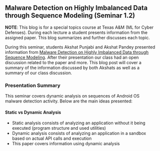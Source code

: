 ## Malware Detection on Highly Imbalanced Data through Sequence Modeling (Seminar 1.2)

**NOTE**: This blog is for a special topics course at Texas A&M (ML for Cyber Defenses). During each lecture a student presents information from the assigned paper. This blog summarizes and further discusses each topic.

During this seminar, students Akshat Punjabi and Akshat Pandey presented information from [Malware Detection on Highly Imbalanced Data through Sequence Modeling](https://dl.acm.org/doi/pdf/10.1145/3338501.3357374). After their presentation our class had an open discussion related to the paper and more. This blog post will cover a summary of the information discussed by both Akshats as well as a summary of our class discussion.

### Presentation Summary
This seminar covers dynamic analysis on sequences of Android OS malware detection activity. Below are the main ideas presented:

#### Static vs Dynamic Analysis
- Static analysis consists of analyzing an application without it being executed (program structure and used utilities)
- Dynamic analysis consists of analyzing an application in a sandbox based on actual API calls and execution
- This paper covers information using dynamic analysis
